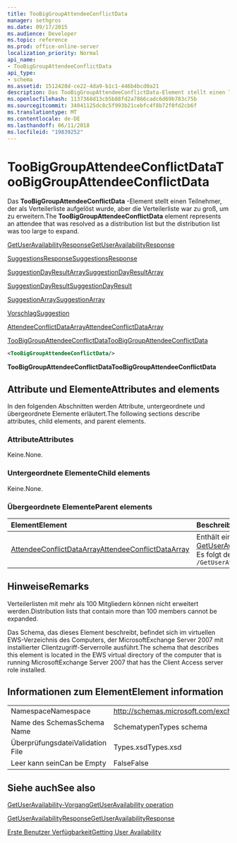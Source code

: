 ```yaml
---
title: TooBigGroupAttendeeConflictData
manager: sethgros
ms.date: 09/17/2015
ms.audience: Developer
ms.topic: reference
ms.prod: office-online-server
localization_priority: Normal
api_name:
- TooBigGroupAttendeeConflictData
api_type:
- schema
ms.assetid: 1512428d-ce22-4da9-b1c1-446b4bcd0a21
description: Das TooBigGroupAttendeeConflictData-Element stellt einen Teilnehmer, der als Verteilerliste aufgelöst wurde, aber die Verteilerliste war zu groß, um zu erweitern.
ms.openlocfilehash: 1137368d13cb5b88fd2a7866cadc6d69b783c75b
ms.sourcegitcommit: 34041125dc8c5f993b21cebfc4f8b72f0fd2cb6f
ms.translationtype: MT
ms.contentlocale: de-DE
ms.lasthandoff: 06/11/2018
ms.locfileid: "19839252"
---
```

# <a name="toobiggroupattendeeconflictdata"></a><span data-ttu-id="25245-103">TooBigGroupAttendeeConflictData</span><span class="sxs-lookup"><span data-stu-id="25245-103">TooBigGroupAttendeeConflictData</span></span>

<span data-ttu-id="25245-104">Das **TooBigGroupAttendeeConflictData** -Element stellt einen Teilnehmer, der als Verteilerliste aufgelöst wurde, aber die Verteilerliste war zu groß, um zu erweitern.</span><span class="sxs-lookup"><span data-stu-id="25245-104">The **TooBigGroupAttendeeConflictData** element represents an attendee that was resolved as a distribution list but the distribution list was too large to expand.</span></span> 
  
[<span data-ttu-id="25245-105">GetUserAvailabilityResponse</span><span class="sxs-lookup"><span data-stu-id="25245-105">GetUserAvailabilityResponse</span></span>](getuseravailabilityresponse.md)
  
[<span data-ttu-id="25245-106">SuggestionsResponse</span><span class="sxs-lookup"><span data-stu-id="25245-106">SuggestionsResponse</span></span>](suggestionsresponse.md)
  
[<span data-ttu-id="25245-107">SuggestionDayResultArray</span><span class="sxs-lookup"><span data-stu-id="25245-107">SuggestionDayResultArray</span></span>](suggestiondayresultarray.md)
  
[<span data-ttu-id="25245-108">SuggestionDayResult</span><span class="sxs-lookup"><span data-stu-id="25245-108">SuggestionDayResult</span></span>](suggestiondayresult.md)
  
[<span data-ttu-id="25245-109">SuggestionArray</span><span class="sxs-lookup"><span data-stu-id="25245-109">SuggestionArray</span></span>](suggestionarray.md)
  
[<span data-ttu-id="25245-110">Vorschlag</span><span class="sxs-lookup"><span data-stu-id="25245-110">Suggestion</span></span>](suggestion.md)
  
[<span data-ttu-id="25245-111">AttendeeConflictDataArray</span><span class="sxs-lookup"><span data-stu-id="25245-111">AttendeeConflictDataArray</span></span>](attendeeconflictdataarray.md)
  
[<span data-ttu-id="25245-112">TooBigGroupAttendeeConflictData</span><span class="sxs-lookup"><span data-stu-id="25245-112">TooBigGroupAttendeeConflictData</span></span>](toobiggroupattendeeconflictdata.md)
  
```xml
<TooBigGroupAttendeeConflictData/>
```

 <span data-ttu-id="25245-113">**TooBigGroupAttendeeConflictData**</span><span class="sxs-lookup"><span data-stu-id="25245-113">**TooBigGroupAttendeeConflictData**</span></span>
## <a name="attributes-and-elements"></a><span data-ttu-id="25245-114">Attribute und Elemente</span><span class="sxs-lookup"><span data-stu-id="25245-114">Attributes and elements</span></span>

<span data-ttu-id="25245-115">In den folgenden Abschnitten werden Attribute, untergeordnete und übergeordnete Elemente erläutert.</span><span class="sxs-lookup"><span data-stu-id="25245-115">The following sections describe attributes, child elements, and parent elements.</span></span>
  
### <a name="attributes"></a><span data-ttu-id="25245-116">Attribute</span><span class="sxs-lookup"><span data-stu-id="25245-116">Attributes</span></span>

<span data-ttu-id="25245-117">Keine.</span><span class="sxs-lookup"><span data-stu-id="25245-117">None.</span></span>
  
### <a name="child-elements"></a><span data-ttu-id="25245-118">Untergeordnete Elemente</span><span class="sxs-lookup"><span data-stu-id="25245-118">Child elements</span></span>

<span data-ttu-id="25245-119">Keine.</span><span class="sxs-lookup"><span data-stu-id="25245-119">None.</span></span>
  
### <a name="parent-elements"></a><span data-ttu-id="25245-120">Übergeordnete Elemente</span><span class="sxs-lookup"><span data-stu-id="25245-120">Parent elements</span></span>

|<span data-ttu-id="25245-121">**Element**</span><span class="sxs-lookup"><span data-stu-id="25245-121">**Element**</span></span>|<span data-ttu-id="25245-122">**Beschreibung**</span><span class="sxs-lookup"><span data-stu-id="25245-122">**Description**</span></span>|
|:-----|:-----|
|[<span data-ttu-id="25245-123">AttendeeConflictDataArray</span><span class="sxs-lookup"><span data-stu-id="25245-123">AttendeeConflictDataArray</span></span>](attendeeconflictdataarray.md) <br/> |<span data-ttu-id="25245-124">Enthält ein Array von Conflict-Daten für die Teilnehmer in der [GetUserAvailabilityRequest](getuseravailabilityrequest.md)identifiziert.</span><span class="sxs-lookup"><span data-stu-id="25245-124">Contains an array of conflict data for attendees identified in the [GetUserAvailabilityRequest](getuseravailabilityrequest.md).</span></span>  <br/> <span data-ttu-id="25245-125">Es folgt der XPath-Ausdruck, der dieses Element:</span><span class="sxs-lookup"><span data-stu-id="25245-125">The following is the XPath expression to this element:</span></span>  <br/>  `/GetUserAvailabilityResponse/SuggestionsResponse/SuggestionDayResultArray/SuggestionDayResult[i]/SuggestionArray/Suggestion[i]/AttendeeConflictDataArray` <br/> |
   
## <a name="remarks"></a><span data-ttu-id="25245-126">Hinweise</span><span class="sxs-lookup"><span data-stu-id="25245-126">Remarks</span></span>

<span data-ttu-id="25245-127">Verteilerlisten mit mehr als 100 Mitgliedern können nicht erweitert werden.</span><span class="sxs-lookup"><span data-stu-id="25245-127">Distribution lists that contain more than 100 members cannot be expanded.</span></span>
  
<span data-ttu-id="25245-128">Das Schema, das dieses Element beschreibt, befindet sich im virtuellen EWS-Verzeichnis des Computers, der MicrosoftExchange Server 2007 mit installierter Clientzugriff-Serverrolle ausführt.</span><span class="sxs-lookup"><span data-stu-id="25245-128">The schema that describes this element is located in the EWS virtual directory of the computer that is running MicrosoftExchange Server 2007 that has the Client Access server role installed.</span></span>
  
## <a name="element-information"></a><span data-ttu-id="25245-129">Informationen zum Element</span><span class="sxs-lookup"><span data-stu-id="25245-129">Element information</span></span>

|||
|:-----|:-----|
|<span data-ttu-id="25245-130">Namespace</span><span class="sxs-lookup"><span data-stu-id="25245-130">Namespace</span></span>  <br/> |http://schemas.microsoft.com/exchange/services/2006/types  <br/> |
|<span data-ttu-id="25245-131">Name des Schemas</span><span class="sxs-lookup"><span data-stu-id="25245-131">Schema Name</span></span>  <br/> |<span data-ttu-id="25245-132">Schematypen</span><span class="sxs-lookup"><span data-stu-id="25245-132">Types schema</span></span>  <br/> |
|<span data-ttu-id="25245-133">Überprüfungsdatei</span><span class="sxs-lookup"><span data-stu-id="25245-133">Validation File</span></span>  <br/> |<span data-ttu-id="25245-134">Types.xsd</span><span class="sxs-lookup"><span data-stu-id="25245-134">Types.xsd</span></span>  <br/> |
|<span data-ttu-id="25245-135">Leer kann sein</span><span class="sxs-lookup"><span data-stu-id="25245-135">Can be Empty</span></span>  <br/> |<span data-ttu-id="25245-136">False</span><span class="sxs-lookup"><span data-stu-id="25245-136">False</span></span>  <br/> |
   
## <a name="see-also"></a><span data-ttu-id="25245-137">Siehe auch</span><span class="sxs-lookup"><span data-stu-id="25245-137">See also</span></span>



[<span data-ttu-id="25245-138">GetUserAvailability-Vorgang</span><span class="sxs-lookup"><span data-stu-id="25245-138">GetUserAvailability operation</span></span>](getuseravailability-operation.md)
  
[<span data-ttu-id="25245-139">GetUserAvailabilityResponse</span><span class="sxs-lookup"><span data-stu-id="25245-139">GetUserAvailabilityResponse</span></span>](getuseravailabilityresponse.md)


[<span data-ttu-id="25245-140">Erste Benutzer Verfügbarkeit</span><span class="sxs-lookup"><span data-stu-id="25245-140">Getting User Availability</span></span>](http://msdn.microsoft.com/library/d4133fcb-9b0f-4e6b-aadf-a389da83516a%28Office.15%29.aspx)

